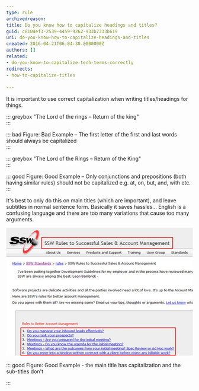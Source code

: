 ```yaml
---
type: rule
archivedreason: 
title: Do you know how to capitalize headings and titles?
guid: c8104ef3-2539-4459-9262-933b7333b619
uri: do-you-know-how-to-capitalize-headings-and-titles
created: 2016-04-21T06:04:30.0000000Z
authors: []
related:
- do-you-know-to-capitalize-tech-terms-correctly
redirects:
- how-to-capitalize-titles

---
```


It is important to use correct capitalization when writing titles/headings for things.

::: greybox
"The Lord of the rings – Return of the king"  
:::

::: bad
Figure: Bad Example – The first letter of the first and last words should always be capitalized  
:::

::: greybox
"The Lord of the Rings – Return of the King"  
:::

::: good
Figure: Good Example – Only conjunctions and prepositions (both having similar rules) should not be capitalized e.g. at, on, but, and, with etc.  
:::


<!--endintro-->

It's best to only do this on main titles (which are important), and leave subtitles in normal sentence form. Basically it saves hassles... English is a confusing language and there are too many variations that cause too many arguments.

![Good Example - the main title has capitalization and the sub-titles don't](good-example-of-capitalizing-titles.jpg)

::: good
Figure: Good Example - the main title has capitalization and the sub-titles don't

:::
